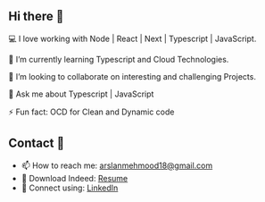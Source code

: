 ## Hi there 👋

💻 I love working with Node | React | Next | Typescript | JavaScript.

🌱 I’m currently learning Typescript and Cloud Technologies.

👯 I’m looking to collaborate on interesting and challenging Projects.

💬 Ask me about Typescript | JavaScript

⚡ Fun fact: OCD for Clean and Dynamic code


## Contact 🤝
- 📫 How to reach me: arslanmehmood18@gmail.com
- 📄 Download Indeed: [Resume](https://my.indeed.com/p/arslana-cc5glpt)
- 🔗 Connect using: [LinkedIn](https://www.linkedin.com/in/arslanmahmoodansari)
